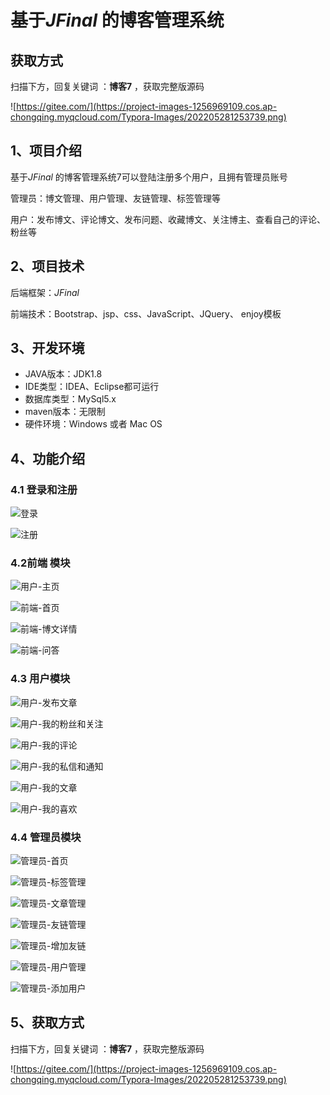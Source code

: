 # 基于*JFinal* 的博客管理系统

## 获取方式

扫描下方，回复关键词  ：**博客7** ，获取完整版源码

![https://gitee.com/](https://project-images-1256969109.cos.ap-chongqing.myqcloud.com/Typora-Images/202205281253739.png)

## 1、项目介绍

基于*JFinal* 的博客管理系统7可以登陆注册多个用户，且拥有管理员账号

管理员：博文管理、用户管理、友链管理、标签管理等

用户：发布博文、评论博文、发布问题、收藏博文、关注博主、查看自己的评论、粉丝等


## 2、项目技术

后端框架：*JFinal* 

前端技术：Bootstrap、jsp、css、JavaScript、JQuery、 enjoy模板

## 3、开发环境

- JAVA版本：JDK1.8
- IDE类型：IDEA、Eclipse都可运行
- 数据库类型：MySql5.x
- maven版本：无限制
- 硬件环境：Windows 或者 Mac OS


## 4、功能介绍

### 4.1 登录和注册

![登录](https://project-images-1256969109.cos.ap-chongqing.myqcloud.com/Typora-Images/202208012316159.jpg)

![注册](https://project-images-1256969109.cos.ap-chongqing.myqcloud.com/Typora-Images/202208012316453.jpg)

### 4.2前端 模块

![用户-主页](https://project-images-1256969109.cos.ap-chongqing.myqcloud.com/Typora-Images/202208012317809.jpg)

![前端-首页](https://project-images-1256969109.cos.ap-chongqing.myqcloud.com/Typora-Images/202208012316638.jpg)

![前端-博文详情](https://project-images-1256969109.cos.ap-chongqing.myqcloud.com/Typora-Images/202208012316783.jpg)

![前端-问答](https://project-images-1256969109.cos.ap-chongqing.myqcloud.com/Typora-Images/202208012316660.jpg)

### 4.3 用户模块

![用户-发布文章](https://project-images-1256969109.cos.ap-chongqing.myqcloud.com/Typora-Images/202208012316597.jpg)

![用户-我的粉丝和关注](https://project-images-1256969109.cos.ap-chongqing.myqcloud.com/Typora-Images/202208012316678.jpg)

![用户-我的评论](https://project-images-1256969109.cos.ap-chongqing.myqcloud.com/Typora-Images/202208012316971.jpg)

![用户-我的私信和通知](https://project-images-1256969109.cos.ap-chongqing.myqcloud.com/Typora-Images/202208012317337.jpg)

![用户-我的文章](https://project-images-1256969109.cos.ap-chongqing.myqcloud.com/Typora-Images/202208012317075.jpg)

![用户-我的喜欢](https://project-images-1256969109.cos.ap-chongqing.myqcloud.com/Typora-Images/202208012317960.jpg)

### 4.4 管理员模块

![管理员-首页](https://project-images-1256969109.cos.ap-chongqing.myqcloud.com/Typora-Images/202208012317119.jpg)

![管理员-标签管理](https://project-images-1256969109.cos.ap-chongqing.myqcloud.com/Typora-Images/202208012317237.jpg)

![管理员-文章管理](https://project-images-1256969109.cos.ap-chongqing.myqcloud.com/Typora-Images/202208012317795.jpg)

![管理员-友链管理](https://project-images-1256969109.cos.ap-chongqing.myqcloud.com/Typora-Images/202208012317780.jpg)

![管理员-增加友链](https://project-images-1256969109.cos.ap-chongqing.myqcloud.com/Typora-Images/202208012317750.jpg)

![管理员-用户管理](https://project-images-1256969109.cos.ap-chongqing.myqcloud.com/Typora-Images/202208012317480.jpg)

![管理员-添加用户](https://project-images-1256969109.cos.ap-chongqing.myqcloud.com/Typora-Images/202208012317647.jpg)

## 5、获取方式

扫描下方，回复关键词  ：**博客7** ，获取完整版源码



![https://gitee.com/](https://project-images-1256969109.cos.ap-chongqing.myqcloud.com/Typora-Images/202205281253739.png)

